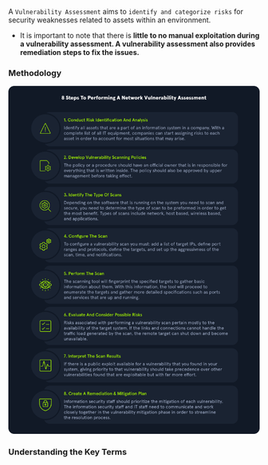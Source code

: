 A `Vulnerability Assessment` aims to `identify and categorize risks` for security weaknesses related to assets within an environment. 
- It is important to note that there is **little to no manual exploitation during a vulnerability assessment. A vulnerability assessment also provides remediation steps to fix the issues.**

### Methodology
![](assets/Pasted%20image%2020240627161547.png)

### Understanding the Key Terms
